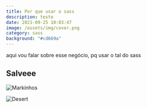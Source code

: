 ```yaml
---
title: Por que usar o sass
description: teste
date: 2021-09-25 10:03:47
image: /assets/img/cover.png
category: sass
background: "#cd669a"
---
```

aqui vou falar sobre esse negócio, pq usar o tal do sass
## Salveee 



![Markinhos](/assets/img/cover.png)

![Desert](/assets/img/cover.jpg)